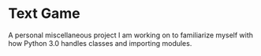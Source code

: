 # Text Game

A personal miscellaneous project I am working on to familiarize myself with how Python 3.0 handles classes and importing modules.

